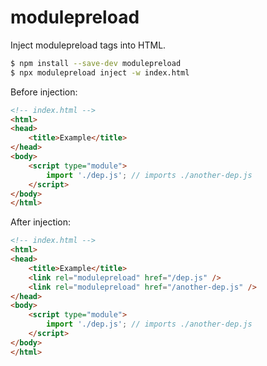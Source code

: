 # modulepreload

Inject modulepreload tags into HTML.

```sh
$ npm install --save-dev modulepreload
$ npx modulepreload inject -w index.html
```

Before injection:
```html
<!-- index.html -->
<html>
<head>
    <title>Example</title>
</head>
<body>
    <script type="module">
        import './dep.js'; // imports ./another-dep.js
    </script>
</body>
</html>
```

After injection:

```html
<!-- index.html -->
<html>
<head>
    <title>Example</title>
    <link rel="modulepreload" href="/dep.js" />
    <link rel="modulepreload" href="/another-dep.js" />
</head>
<body>
    <script type="module">
        import './dep.js'; // imports ./another-dep.js
    </script>
</body>
</html>
```